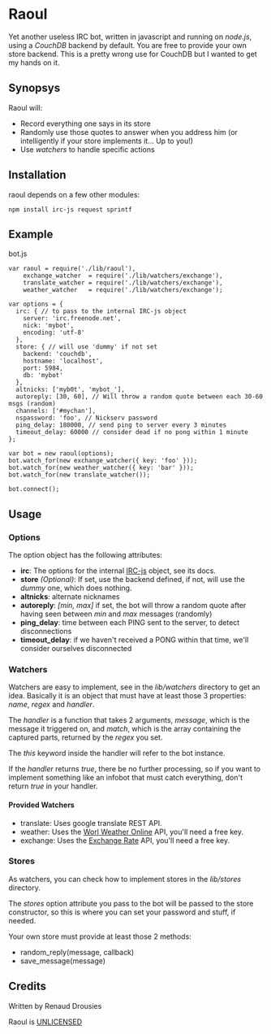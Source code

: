 # Raoul

Yet another useless IRC bot, written in javascript and running on *node.js*, using a *CouchDB* backend by default.
You are free to provide your own store backend. This is a pretty wrong use for CouchDB but I wanted to get my hands on it.

## Synopsys

Raoul will:

* Record everything one says in its store
* Randomly use those quotes to answer when you address him (or intelligently if your store implements it... Up to you!)
* Use *watchers* to handle specific actions

## Installation

raoul depends on a few other modules:

    npm install irc-js request sprintf

## Example

bot.js

    var raoul = require('./lib/raoul'),
        exchange_watcher  = require('./lib/watchers/exchange'),
        translate_watcher = require('./lib/watchers/exchange'),
        weather_watcher   = require('./lib/watchers/exchange');

    var options = {
      irc: { // to pass to the internal IRC-js object
        server: 'irc.freenode.net',
        nick: 'mybot',
        encoding: 'utf-8'
      },
      store: { // will use 'dummy' if not set
        backend: 'couchdb',
        hostname: 'localhost',
        port: 5984,
        db: 'mybot'
      },
      altnicks: ['myb0t', 'mybot_'],
      autoreply: [30, 60], // Will throw a random quote between each 30-60 msgs (random)
      channels: ['#mychan'],
      nspassword: 'foo', // Nickserv password
      ping_delay: 180000, // send ping to server every 3 minutes
      timeout_delay: 60000 // consider dead if no pong within 1 minute
    };

    var bot = new raoul(options);
    bot.watch_for(new exchange_watcher({ key: 'foo' }));
    bot.watch_for(new weather_watcher({ key: 'bar' }));
    bot.watch_for(new translate_watcher());

    bot.connect();

## Usage

### Options

The option object has the following attributes:

* **irc**: The options for the internal [IRC-js](https://github.com/gf3/IRC-js) object, see its docs.
* **store** *(Optional)*: If set, use the backend defined, if not, will use the *dummy* one, which does nothing.
* **altnicks**: alternate nicknames
* **autoreply**: *[min, max]* if set, the bot will throw a random quote after having seen between *min* and *max* messages (randomly)
* **ping_delay**: time between each PING sent to the server, to detect disconnections
* **timeout_delay**: if we haven't received a PONG within that time, we'll consider ourselves disconnected

### Watchers

Watchers are easy to implement, see in the *lib/watchers* directory to get an idea.
Basically it is an object that must have at least those 3 properties: *name*, *regex* and *handler*.

The *handler* is a function that takes 2 arguments, *message*, which is the message it triggered on, and *match*, which is the array containing the captured parts, returned by the *regex* you set. 

The *this* keyword inside the handler will refer to the bot instance.

If the *handler* returns *true*, there be no further processing, so if you want to implement something like an infobot that must catch everything, don't return *true* in your handler.

#### Provided Watchers

* translate: Uses google translate REST API.
* weather: Uses the [Worl Weather Online](http://www.worldweatheronline.com) API, you'll need a free key.
* exchange: Uses the [Exchange Rate](http://www.exchangerate-api.com/) API, you'll need a free key.

### Stores

As watchers, you can check how to implement stores in the *lib/stores* directory.

The *stores* option attribute you pass to the bot will be passed to the store constructor, so this is where you can set your password and stuff, if needed.

Your own store must provide at least those 2 methods:

* random_reply(message, callback)
* save_message(message)


## Credits

Written by Renaud Drousies

Raoul is [UNLICENSED](http://unlicense.org)
